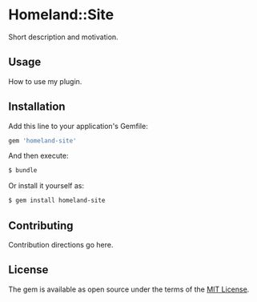 # Homeland::Site
Short description and motivation.

## Usage
How to use my plugin.

## Installation
Add this line to your application's Gemfile:

```ruby
gem 'homeland-site'
```

And then execute:
```bash
$ bundle
```

Or install it yourself as:
```bash
$ gem install homeland-site
```

## Contributing
Contribution directions go here.

## License
The gem is available as open source under the terms of the [MIT License](http://opensource.org/licenses/MIT).
